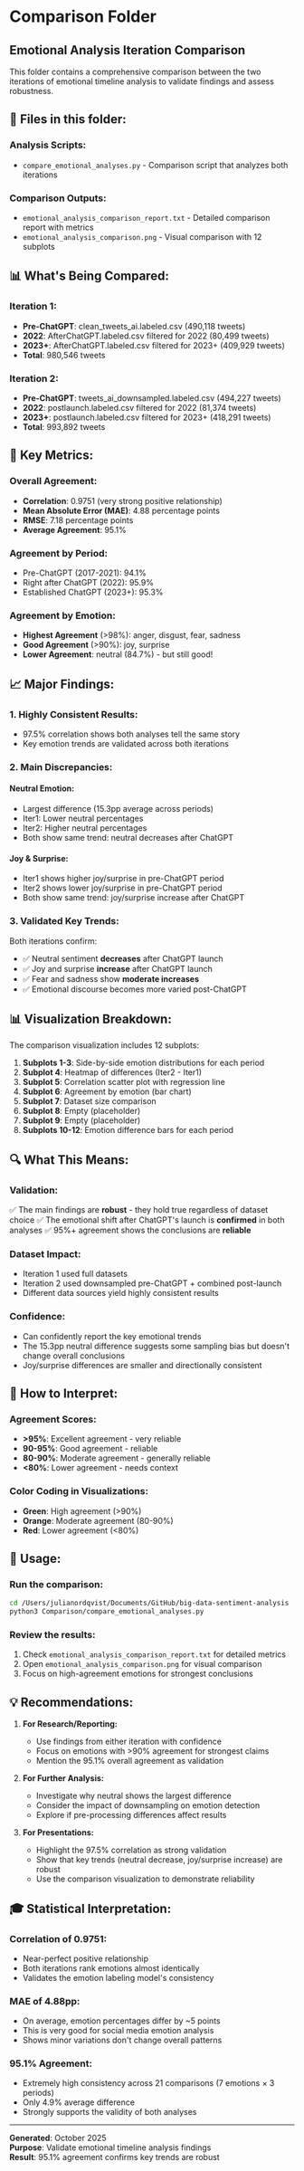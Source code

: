 # Comparison Folder
## Emotional Analysis Iteration Comparison

This folder contains a comprehensive comparison between the two iterations of emotional timeline analysis to validate findings and assess robustness.

## 📁 Files in this folder:

### **Analysis Scripts:**
- `compare_emotional_analyses.py` - Comparison script that analyzes both iterations

### **Comparison Outputs:**
- `emotional_analysis_comparison_report.txt` - Detailed comparison report with metrics
- `emotional_analysis_comparison.png` - Visual comparison with 12 subplots

## 📊 What's Being Compared:

### **Iteration 1:**
- **Pre-ChatGPT**: clean_tweets_ai.labeled.csv (490,118 tweets)
- **2022**: AfterChatGPT.labeled.csv filtered for 2022 (80,499 tweets)
- **2023+**: AfterChatGPT.labeled.csv filtered for 2023+ (409,929 tweets)
- **Total**: 980,546 tweets

### **Iteration 2:**
- **Pre-ChatGPT**: tweets_ai_downsampled.labeled.csv (494,227 tweets)
- **2022**: postlaunch.labeled.csv filtered for 2022 (81,374 tweets)
- **2023+**: postlaunch.labeled.csv filtered for 2023+ (418,291 tweets)
- **Total**: 993,892 tweets

## 🎯 Key Metrics:

### **Overall Agreement:**
- **Correlation**: 0.9751 (very strong positive relationship)
- **Mean Absolute Error (MAE)**: 4.88 percentage points
- **RMSE**: 7.18 percentage points
- **Average Agreement**: 95.1%

### **Agreement by Period:**
- Pre-ChatGPT (2017-2021): 94.1%
- Right after ChatGPT (2022): 95.9%
- Established ChatGPT (2023+): 95.3%

### **Agreement by Emotion:**
- **Highest Agreement** (>98%): anger, disgust, fear, sadness
- **Good Agreement** (>90%): joy, surprise
- **Lower Agreement**: neutral (84.7%) - but still good!

## 📈 Major Findings:

### **1. Highly Consistent Results:**
- 97.5% correlation shows both analyses tell the same story
- Key emotion trends are validated across both iterations

### **2. Main Discrepancies:**

#### **Neutral Emotion:**
- Largest difference (15.3pp average across periods)
- Iter1: Lower neutral percentages
- Iter2: Higher neutral percentages
- Both show same trend: neutral decreases after ChatGPT

#### **Joy & Surprise:**
- Iter1 shows higher joy/surprise in pre-ChatGPT period
- Iter2 shows lower joy/surprise in pre-ChatGPT period
- Both show same trend: joy/surprise increase after ChatGPT

### **3. Validated Key Trends:**
Both iterations confirm:
- ✅ Neutral sentiment **decreases** after ChatGPT launch
- ✅ Joy and surprise **increase** after ChatGPT launch
- ✅ Fear and sadness show **moderate increases**
- ✅ Emotional discourse becomes more varied post-ChatGPT

## 📊 Visualization Breakdown:

The comparison visualization includes 12 subplots:

1. **Subplots 1-3**: Side-by-side emotion distributions for each period
2. **Subplot 4**: Heatmap of differences (Iter2 - Iter1)
3. **Subplot 5**: Correlation scatter plot with regression line
4. **Subplot 6**: Agreement by emotion (bar chart)
5. **Subplot 7**: Dataset size comparison
6. **Subplot 8**: Empty (placeholder)
7. **Subplot 9**: Empty (placeholder)
8. **Subplots 10-12**: Emotion difference bars for each period

## 🔍 What This Means:

### **Validation:**
✅ The main findings are **robust** - they hold true regardless of dataset choice
✅ The emotional shift after ChatGPT's launch is **confirmed** in both analyses
✅ 95%+ agreement shows the conclusions are **reliable**

### **Dataset Impact:**
- Iteration 1 used full datasets
- Iteration 2 used downsampled pre-ChatGPT + combined post-launch
- Different data sources yield highly consistent results

### **Confidence:**
- Can confidently report the key emotional trends
- The 15.3pp neutral difference suggests some sampling bias but doesn't change overall conclusions
- Joy/surprise differences are smaller and directionally consistent

## 📝 How to Interpret:

### **Agreement Scores:**
- **>95%**: Excellent agreement - very reliable
- **90-95%**: Good agreement - reliable
- **80-90%**: Moderate agreement - generally reliable
- **<80%**: Lower agreement - needs context

### **Color Coding in Visualizations:**
- **Green**: High agreement (>90%)
- **Orange**: Moderate agreement (80-90%)
- **Red**: Lower agreement (<80%)

## 🚀 Usage:

### **Run the comparison:**
```bash
cd /Users/julianordqvist/Documents/GitHub/big-data-sentiment-analysis
python3 Comparison/compare_emotional_analyses.py
```

### **Review the results:**
1. Check `emotional_analysis_comparison_report.txt` for detailed metrics
2. Open `emotional_analysis_comparison.png` for visual comparison
3. Focus on high-agreement emotions for strongest conclusions

## 💡 Recommendations:

1. **For Research/Reporting:**
   - Use findings from either iteration with confidence
   - Focus on emotions with >90% agreement for strongest claims
   - Mention the 95.1% overall agreement as validation

2. **For Further Analysis:**
   - Investigate why neutral shows the largest difference
   - Consider the impact of downsampling on emotion detection
   - Explore if pre-processing differences affect results

3. **For Presentations:**
   - Highlight the 97.5% correlation as strong validation
   - Show that key trends (neutral decrease, joy/surprise increase) are robust
   - Use the comparison visualization to demonstrate reliability

## 🎓 Statistical Interpretation:

### **Correlation of 0.9751:**
- Near-perfect positive relationship
- Both iterations rank emotions almost identically
- Validates the emotion labeling model's consistency

### **MAE of 4.88pp:**
- On average, emotion percentages differ by ~5 points
- This is very good for social media emotion analysis
- Shows minor variations don't change overall patterns

### **95.1% Agreement:**
- Extremely high consistency across 21 comparisons (7 emotions × 3 periods)
- Only 4.9% average difference
- Strongly supports the validity of both analyses

---

**Generated**: October 2025  
**Purpose**: Validate emotional timeline analysis findings  
**Result**: 95.1% agreement confirms key trends are robust

